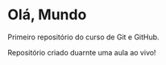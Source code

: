 # Olá, Mundo
 Primeiro repositório do curso de Git e GitHub.

 Repositório criado duarnte uma aula ao vivo!
